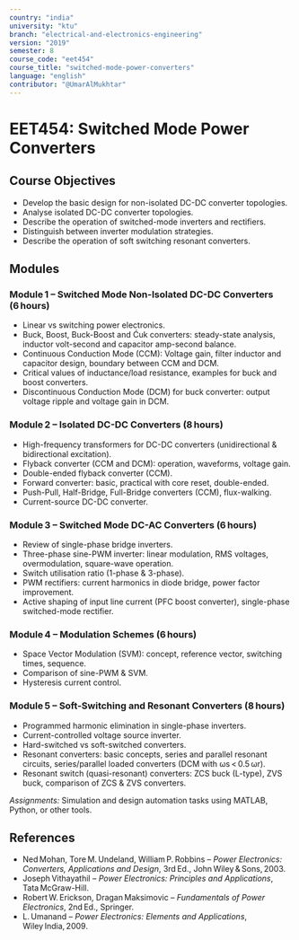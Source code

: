 ```yaml
---
country: "india"
university: "ktu"
branch: "electrical-and-electronics-engineering"
version: "2019"
semester: 8
course_code: "eet454"
course_title: "switched-mode-power-converters"
language: "english"
contributor: "@UmarAlMukhtar"
---
```


# EET454: Switched Mode Power Converters  

## Course Objectives  
- Develop the basic design for non-isolated DC-DC converter topologies.  
- Analyse isolated DC-DC converter topologies.  
- Describe the operation of switched-mode inverters and rectifiers.  
- Distinguish between inverter modulation strategies.  
- Describe the operation of soft switching resonant converters.  

## Modules  

### Module 1 – Switched Mode Non-Isolated DC-DC Converters (6 hours)  
- Linear vs switching power electronics.  
- Buck, Boost, Buck-Boost and Ćuk converters: steady-state analysis, inductor volt-second and capacitor amp-second balance.  
- Continuous Conduction Mode (CCM): Voltage gain, filter inductor and capacitor design, boundary between CCM and DCM.  
- Critical values of inductance/load resistance, examples for buck and boost converters.  
- Discontinuous Conduction Mode (DCM) for buck converter: output voltage ripple and voltage gain in DCM.  

### Module 2 – Isolated DC-DC Converters (8 hours)  
- High-frequency transformers for DC-DC converters (unidirectional & bidirectional excitation).  
- Flyback converter (CCM and DCM): operation, waveforms, voltage gain.  
- Double-ended flyback converter (CCM).  
- Forward converter: basic, practical with core reset, double-ended.  
- Push-Pull, Half-Bridge, Full-Bridge converters (CCM), flux-walking.  
- Current-source DC-DC converter.  

### Module 3 – Switched Mode DC-AC Converters (6 hours)  
- Review of single-phase bridge inverters.  
- Three-phase sine-PWM inverter: linear modulation, RMS voltages, overmodulation, square-wave operation.  
- Switch utilisation ratio (1-phase & 3-phase).  
- PWM rectifiers: current harmonics in diode bridge, power factor improvement.  
- Active shaping of input line current (PFC boost converter), single-phase switched-mode rectifier.  

### Module 4 – Modulation Schemes (6 hours)  
- Space Vector Modulation (SVM): concept, reference vector, switching times, sequence.  
- Comparison of sine-PWM & SVM.  
- Hysteresis current control.  

### Module 5 – Soft-Switching and Resonant Converters (8 hours)  
- Programmed harmonic elimination in single-phase inverters.  
- Current-controlled voltage source inverter.  
- Hard-switched vs soft-switched converters.  
- Resonant converters: basic concepts, series and parallel resonant circuits, series/parallel loaded converters (DCM with ωs < 0.5 ωr).  
- Resonant switch (quasi-resonant) converters: ZCS buck (L-type), ZVS buck, comparison of ZCS & ZVS converters.  

*Assignments:* Simulation and design automation tasks using MATLAB, Python, or other tools.  

## References  
- Ned Mohan, Tore M. Undeland, William P. Robbins – *Power Electronics: Converters, Applications and Design*, 3rd Ed., John Wiley & Sons, 2003.  
- Joseph Vithayathil – *Power Electronics: Principles and Applications*, Tata McGraw-Hill.  
- Robert W. Erickson, Dragan Maksimovic – *Fundamentals of Power Electronics*, 2nd Ed., Springer.  
- L. Umanand – *Power Electronics: Elements and Applications*, Wiley India, 2009.  
